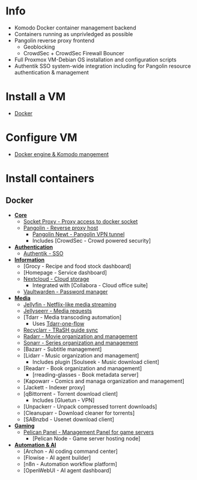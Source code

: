 # Info
- Komodo Docker container management backend
- Containers running as unprivledged as possible
- Pangolin reverse proxy frontend
  - Geoblocking
  - CrowdSec + CrowdSec Firewall Bouncer
- Full Proxmox VM-Debian OS installation and configuration scripts
- Authentik SSO system-wide integration including for Pangolin resource authentication & management

# Install a VM
- [Docker](https://github.com/platnub/titan-server/tree/main/virtual-machines)

# Configure VM
- [Docker engine & Komodo mangement](https://github.com/platnub/container-host-templates/blob/main/docker/README.md)

# Install containers
## Docker
- <ins>**Core**</ins>
  - [Socket Proxy - Proxy access to docker socket](https://github.com/platnub/titan-server/tree/main/docker/containers/socket-proxy)
  - [Pangolin - Reverse proxy host](https://github.com/platnub/titan-server/tree/main/docker/containers/pangolin)
    - [Pangolin Newt - Pangolin VPN tunnel](https://github.com/platnub/titan-server/tree/main/docker/containers/pangolin/newt)
    - Includes [CrowdSec - Crowd powered security]
- <ins>**Authentication**</ins>
  - [Authentik - SSO](https://github.com/platnub/titan-server/tree/main/docker/containers/authentik)
- <ins>**Information**</ins>
  - [Grocy - Recipe and food stock dashboard]
  - [Homepage - Service dashboard]
  - [Nextcloud - Cloud storage](https://github.com/platnub/container-host-templates/tree/main/docker/containers/nextcloud)
    - Integrated with [Collabora - Cloud office suite]
  - [Vaultwarden - Password manager](https://github.com/platnub/titan-server/tree/main/docker/containers/vaultwarden)
- <ins>**Media**</ins>
  - [Jellyfin - Netflix-like media streaming](https://github.com/platnub/container-host-templates/tree/main/docker/containers/jellyfin)
  - [Jellyseerr - Media requests](https://github.com/platnub/container-host-templates/tree/main/docker/containers/jellyseerr)
  - [Tdarr - Media transcoding automation]
    - Uses [Tdarr-one-flow](https://github.com/samssausages/Tdarr-One-Flow)
  - [Recyclarr - TRaSH guide sync](https://github.com/platnub/container-host-templates/tree/main/docker/containers/recyclarr)
  - [Radarr - Movie organization and management](https://github.com/platnub/container-host-templates/tree/main/docker/containers/radarr)
  - [Sonarr - Series organization and management](https://github.com/platnub/container-host-templates/tree/main/docker/containers/sonarr)
  - [Bazarr - Subtitle management]
  - [Lidarr - Music organization and management]
    - Includes plugin [Soulseek - Music download client]
  - [Readarr - Book organization and management]
    - [rreading-glasses - Book metadata server]
  - [Kapowarr - Comics and managa organization and management]
  - [Jackett - Indexer proxy]
  - [qBittorrent - Torrent download client]
    - Includes [Gluetun - VPN]
  - [Unpackerr - Unpack compressed torrent downloads]
  - [Cleanuparr - Download cleaner for torrents]
  - [SABnzbd - Usenet download client]
- <ins>**Gaming**</ins>
  - [Pelican Panel - Management Panel for game servers](https://github.com/platnub/container-host-templates/tree/main/docker/containers/pelican)
    - [Pelican Node - Game server hosting node]
- <ins>**Automation & AI**</ins>
  - [Archon - AI coding command center]
  - [Flowise - AI agent builder]
  - [n8n - Automation workflow platform]
  - [OpenWebUI - AI agent dashboard]
